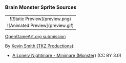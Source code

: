 ### Brain Monster Sprite Sources

<table style="border: 0px;">
  <tr style="border: 0px;">
    <td style="border: 0px; vertical-align: top; text-align: center;">
      ![Static Preview](preview.png)
    </td>
    </tr>
    <tr style="border: 0px;">
    <td style="border: 0px; vertical-align: top; text-align: center;">
      ![Animated Preview](preview.gif)
    </td>
  </tr>
</table>


[OpenGameArt.org submission](https://opengameart.org/node/82760)

By [Kevin Smith (TKZ Productions)](https://opengameart.org/users/TKZ-Productions):
- [A Lonely Nightmare - Minimare (Monster)](https://opengameart.org/node/50703) (CC BY 3.0)
